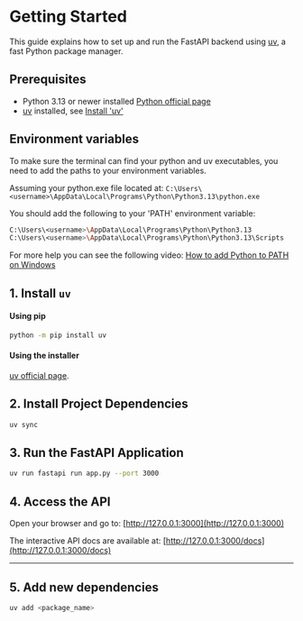 # Getting Started

This guide explains how to set up and run the FastAPI backend using [uv](https://github.com/astral-sh/uv), a fast Python package manager.

## Prerequisites

- Python 3.13 or newer installed [Python official page](https://www.python.org/downloads/)
- [uv](https://github.com/astral-sh/uv) installed, see [Install 'uv'](#1-install-uv)

## Environment variables
To make sure the terminal can find your python and uv executables, you need to add the paths to your environment variables.

Assuming your python.exe file located at: `C:\Users\<username>\AppData\Local\Programs\Python\Python3.13\python.exe`

You should add the following to your 'PATH' environment variable:
```bash
C:\Users\<username>\AppData\Local\Programs\Python\Python3.13
C:\Users\<username>\AppData\Local\Programs\Python\Python3.13\Scripts
``` 

For more help you can see the following video: [How to add Python to PATH on Windows](https://www.youtube.com/watch?v=91SGaK7_eeY)



## 1. Install `uv`

#### Using pip

```bash
python -m pip install uv
```

#### Using the installer

[uv official page](https://docs.astral.sh/uv/getting-started/installation/).


## 2. Install Project Dependencies

```bash
uv sync
```

## 3. Run the FastAPI Application

```bash
uv run fastapi run app.py --port 3000
```

## 4. Access the API

Open your browser and go to: [http://127.0.0.1:3000](http://127.0.0.1:3000)

The interactive API docs are available at: [http://127.0.0.1:3000/docs](http://127.0.0.1:3000/docs)

---

## 5. Add new dependencies

```bash
uv add <package_name>
```
